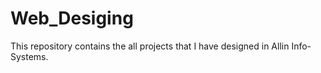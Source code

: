 # Web_Desiging
This repository contains the all projects that I have designed in Allin Info-Systems.

